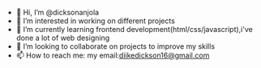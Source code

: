 - 👋 Hi, I’m @dicksonanjola
- 👀 I’m interested in working on different projects 
- 🌱 I’m currently learning frontend development(html/css/javascript),i've done a lot of web designing 
- 💞️ I’m looking to collaborate on projects to improve my skills 
- 📫 How to reach me: my email:diikedickson16@gmail.com

<!---
dicksonanjola/dicksonanjola is a ✨ special ✨ repository because its `README.md` (this file) appears on your GitHub profile.
You can click the Preview link to take a look at your changes.
--->
